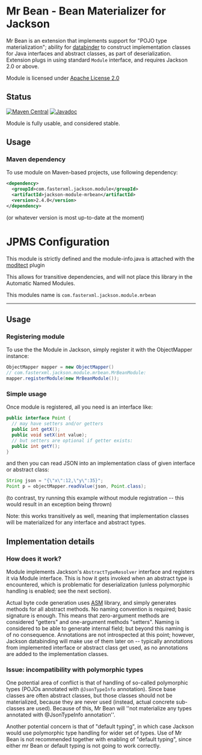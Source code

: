 # Mr Bean - Bean Materializer for Jackson

Mr Bean is an extension that implements support for "POJO type materialization";
ability for [databinder](jackson-databind) to construct implementation classes for Java interfaces and abstract classes, as part of deserialization.
Extension plugs in using standard `Module` interface, and requires Jackson 2.0 or above.

Module is licensed under [Apache License 2.0](http://www.apache.org/licenses/LICENSE-2.0.txt)

## Status

[![Maven Central](https://maven-badges.herokuapp.com/maven-central/com.fasterxml.jackson.module/jackson-module-mrbean/badge.svg)](https://maven-badges.herokuapp.com/maven-central/com.fasterxml.jackson.module/jackson-module-mrbean/)
[![Javadoc](https://javadoc-emblem.rhcloud.com/doc/com.fasterxml.jackson.module/jackson-module-mrbean/badge.svg)](http://www.javadoc.io/doc/com.fasterxml.jackson.module/jackson-module-mrbean)

Module is fully usable, and considered stable.

## Usage

### Maven dependency

To use module on Maven-based projects, use following dependency:

```xml
<dependency>
  <groupId>com.fasterxml.jackson.module</groupId>
  <artifactId>jackson-module-mrbean</artifactId>
  <version>2.4.0</version>
</dependency>
```

(or whatever version is most up-to-date at the moment)

# JPMS Configuration
This module is strictly defined and the module-info.java is attached with the [moditect](https://github.com/moditect/moditect) plugin

This allows for transitive dependencies, and will not place this library in the Automatic Named Modules.

This modules name is ```com.fasterxml.jackson.module.mrbean ```

-----

## Usage

### Registering module

To use the the Module in Jackson, simply register it with the ObjectMapper instance:

```java
ObjectMapper mapper = new ObjectMapper()
// com.fasterxml.jackson.module.mrbean.MrBeanModule:
mapper.registerModule(new MrBeanModule());
```

### Simple usage

Once module is registered, all you need is an interface like:

```java
public interface Point {
  // may have setters and/or getters
  public int getX();
  public void setX(int value);
  // but setters are optional if getter exists:
  public int getY();
}
```

and then you can read JSON into an implementation class of given interface or abstract class:

```java
String json = "{\"x\":12,\"y\":35}";
Point p = objectMapper.readValue(json, Point.class);
```

(to contrast, try running this example without module registration -- this would result in an exception being thrown)

Note: this works transitively as well, meaning that implementation classes will be materialized for any interface and abstract types.

## Implementation details

### How does it work?

Module implements Jackson's `AbstractTypeResolver` interface and registers it via Module interface. This is how it gets invoked when an abstract type is encountered, which is problematic for deserialization (unless polymorphic handling is enabled; see the next section).

Actual byte code generation uses [ASM](http://asm.ow2.org/) library, and simply generates methods for all abstract methods.
No naming convention is required; basic signature is enough. This means that zero-argument methods are considered "getters" and one-argument methods "setters".
Naming is considered to be able to generate internal field; but beyond this naming is of no consequence.
Annotations are not introspected at this point; however, Jackson databinding will make use of them later on -- typically annotations from implemented interface or abstract class get used, as no annotations are added to the implementation classes.

### Issue: incompatibility with polymorphic types

One potential area of conflict is that of handling of so-called polymorphic types (POJOs annotated with `@JsonTypeInfo` annotation).
Since base classes are often abstract classes, but those classes should not be materialized, because they are never used (instead, actual concrete sub-classes are used).
Because of this, Mr Bean will ''not materialize any types annotated with @JsonTypeInfo annotation''.

Another potential concern is that of "default typing", in which case Jackson would use polymorphic type handling for wider set of types.
Use of Mr Bean is not recommended together with enabling of "default typing", since either mr Bean or default typing is not going to work correctly.
